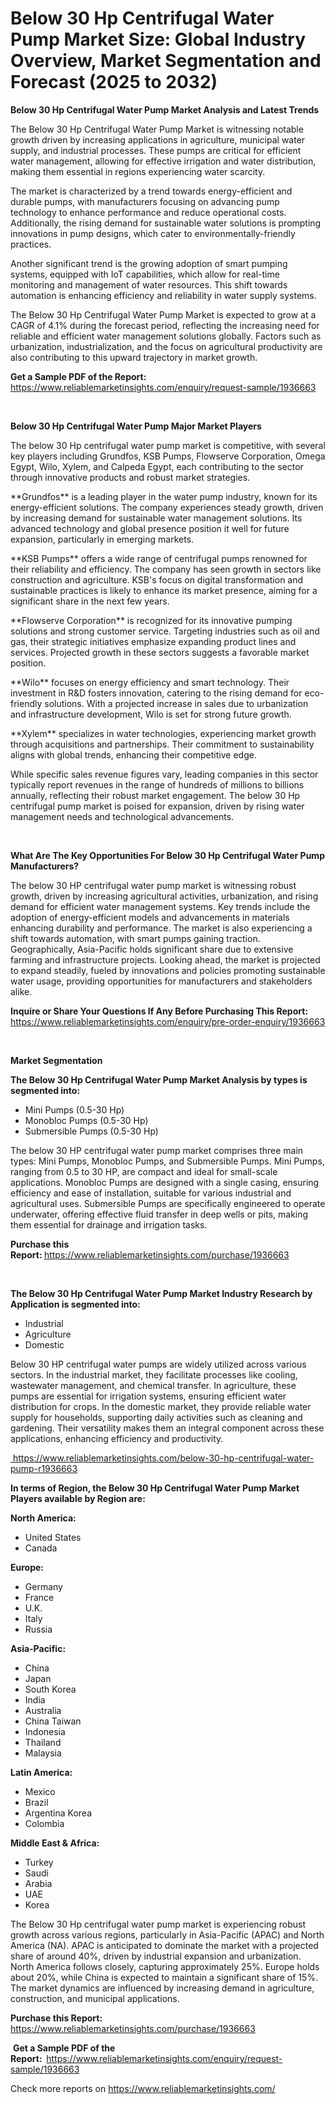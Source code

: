 <p><h1>Below 30 Hp Centrifugal Water Pump Market Size: Global Industry Overview, Market Segmentation and Forecast (2025 to 2032)</h1></p><p><strong>Below 30 Hp Centrifugal Water Pump Market Analysis and Latest Trends</strong></p>
<p><p>The Below 30 Hp Centrifugal Water Pump Market is witnessing notable growth driven by increasing applications in agriculture, municipal water supply, and industrial processes. These pumps are critical for efficient water management, allowing for effective irrigation and water distribution, making them essential in regions experiencing water scarcity. </p><p>The market is characterized by a trend towards energy-efficient and durable pumps, with manufacturers focusing on advancing pump technology to enhance performance and reduce operational costs. Additionally, the rising demand for sustainable water solutions is prompting innovations in pump designs, which cater to environmentally-friendly practices. </p><p>Another significant trend is the growing adoption of smart pumping systems, equipped with IoT capabilities, which allow for real-time monitoring and management of water resources. This shift towards automation is enhancing efficiency and reliability in water supply systems. </p><p>The Below 30 Hp Centrifugal Water Pump Market is expected to grow at a CAGR of 4.1% during the forecast period, reflecting the increasing need for reliable and efficient water management solutions globally. Factors such as urbanization, industrialization, and the focus on agricultural productivity are also contributing to this upward trajectory in market growth.</p></p>
<p><strong>Get a Sample PDF of the Report:&nbsp;</strong> <a href="https://www.reliablemarketinsights.com/enquiry/request-sample/1936663?utm_campaign=2217&utm_medium=2&utm_source=Github&utm_content=ia&utm_term=20022025&utm_id=below-30-hp-centrifugal-water-pump">https://www.reliablemarketinsights.com/enquiry/request-sample/1936663</a></p>
<p>&nbsp;</p>
<p><strong>Below 30 Hp Centrifugal Water Pump Major Market Players</strong></p>
<p><p>The below 30 Hp centrifugal water pump market is competitive, with several key players including Grundfos, KSB Pumps, Flowserve Corporation, Omega Egypt, Wilo, Xylem, and Calpeda Egypt, each contributing to the sector through innovative products and robust market strategies.</p><p>**Grundfos** is a leading player in the water pump industry, known for its energy-efficient solutions. The company experiences steady growth, driven by increasing demand for sustainable water management solutions. Its advanced technology and global presence position it well for future expansion, particularly in emerging markets.</p><p>**KSB Pumps** offers a wide range of centrifugal pumps renowned for their reliability and efficiency. The company has seen growth in sectors like construction and agriculture. KSB's focus on digital transformation and sustainable practices is likely to enhance its market presence, aiming for a significant share in the next few years.</p><p>**Flowserve Corporation** is recognized for its innovative pumping solutions and strong customer service. Targeting industries such as oil and gas, their strategic initiatives emphasize expanding product lines and services. Projected growth in these sectors suggests a favorable market position.</p><p>**Wilo** focuses on energy efficiency and smart technology. Their investment in R&D fosters innovation, catering to the rising demand for eco-friendly solutions. With a projected increase in sales due to urbanization and infrastructure development, Wilo is set for strong future growth.</p><p>**Xylem** specializes in water technologies, experiencing market growth through acquisitions and partnerships. Their commitment to sustainability aligns with global trends, enhancing their competitive edge.</p><p>While specific sales revenue figures vary, leading companies in this sector typically report revenues in the range of hundreds of millions to billions annually, reflecting their robust market engagement. The below 30 Hp centrifugal pump market is poised for expansion, driven by rising water management needs and technological advancements.</p></p>
<p>&nbsp;</p>
<p><strong>What Are The Key Opportunities For Below 30 Hp Centrifugal Water Pump Manufacturers?</strong></p>
<p><p>The below 30 HP centrifugal water pump market is witnessing robust growth, driven by increasing agricultural activities, urbanization, and rising demand for efficient water management systems. Key trends include the adoption of energy-efficient models and advancements in materials enhancing durability and performance. The market is also experiencing a shift towards automation, with smart pumps gaining traction. Geographically, Asia-Pacific holds significant share due to extensive farming and infrastructure projects. Looking ahead, the market is projected to expand steadily, fueled by innovations and policies promoting sustainable water usage, providing opportunities for manufacturers and stakeholders alike.</p></p>
<p><strong>Inquire or Share Your Questions If Any Before Purchasing This Report:</strong> <a href="https://www.reliablemarketinsights.com/enquiry/pre-order-enquiry/1936663?utm_campaign=2217&utm_medium=2&utm_source=Github&utm_content=ia&utm_term=20022025&utm_id=below-30-hp-centrifugal-water-pump">https://www.reliablemarketinsights.com/enquiry/pre-order-enquiry/1936663</a></p>
<p>&nbsp;</p>
<p><strong>Market Segmentation</strong></p>
<p><strong>The Below 30 Hp Centrifugal Water Pump Market Analysis by types is segmented into:</strong></p>
<p><ul><li>Mini Pumps (0.5-30 Hp)</li><li>Monobloc Pumps (0.5-30 Hp)</li><li>Submersible Pumps (0.5-30 Hp)</li></ul></p>
<p><p>The below 30 HP centrifugal water pump market comprises three main types: Mini Pumps, Monobloc Pumps, and Submersible Pumps. Mini Pumps, ranging from 0.5 to 30 HP, are compact and ideal for small-scale applications. Monobloc Pumps are designed with a single casing, ensuring efficiency and ease of installation, suitable for various industrial and agricultural uses. Submersible Pumps are specifically engineered to operate underwater, offering effective fluid transfer in deep wells or pits, making them essential for drainage and irrigation tasks.</p></p>
<p><strong>Purchase this Report:&nbsp;</strong><a href="https://www.reliablemarketinsights.com/purchase/1936663?utm_campaign=2217&utm_medium=2&utm_source=Github&utm_content=ia&utm_term=20022025&utm_id=below-30-hp-centrifugal-water-pump">https://www.reliablemarketinsights.com/purchase/1936663</a></p>
<p>&nbsp;</p>
<p><strong>The Below 30 Hp Centrifugal Water Pump Market Industry Research by Application is segmented into:</strong></p>
<p><ul><li>Industrial</li><li>Agriculture</li><li>Domestic</li></ul></p>
<p><p>Below 30 HP centrifugal water pumps are widely utilized across various sectors. In the industrial market, they facilitate processes like cooling, wastewater management, and chemical transfer. In agriculture, these pumps are essential for irrigation systems, ensuring efficient water distribution for crops. In the domestic market, they provide reliable water supply for households, supporting daily activities such as cleaning and gardening. Their versatility makes them an integral component across these applications, enhancing efficiency and productivity.</p></p>
<p><a href="https://www.reliablemarketinsights.com/below-30-hp-centrifugal-water-pump-r1936663?utm_campaign=2217&utm_medium=2&utm_source=Github&utm_content=ia&utm_term=20022025&utm_id=below-30-hp-centrifugal-water-pump">&nbsp;https://www.reliablemarketinsights.com/below-30-hp-centrifugal-water-pump-r1936663</a></p>
<p><strong>In terms of Region, the Below 30 Hp Centrifugal Water Pump Market Players available by Region are:</strong></p>
<p>
    <p> <strong> North America: </strong>
        <ul>
            <li>United States</li>
            <li>Canada</li>
        </ul>
        </p> 
    <p> <strong> Europe: </strong>
        <ul>
            <li>Germany</li>
            <li>France</li>
            <li>U.K.</li>
            <li>Italy</li>
            <li>Russia</li>
        </ul>
        </p> 
    <p> <strong> Asia-Pacific: </strong>
        <ul>
            <li>China</li>
            <li>Japan</li>
            <li>South Korea</li>
            <li>India</li>
            <li>Australia</li>
            <li>China Taiwan</li>
            <li>Indonesia</li>
            <li>Thailand</li>
            <li>Malaysia</li>
        </ul>
        </p> 
    <p> <strong> Latin America: </strong>
        <ul>
            <li>Mexico</li>
            <li>Brazil</li>
            <li>Argentina Korea</li>
            <li>Colombia</li>
        </ul>
        </p> 
    <p> <strong> Middle East & Africa: </strong>
        <ul>
            <li>Turkey</li>
            <li>Saudi</li>
            <li>Arabia</li>
            <li>UAE</li>
            <li>Korea</li>
        </ul>
    </p>
    </p>
<p><p>The Below 30 Hp centrifugal water pump market is experiencing robust growth across various regions, particularly in Asia-Pacific (APAC) and North America (NA). APAC is anticipated to dominate the market with a projected share of around 40%, driven by industrial expansion and urbanization. North America follows closely, capturing approximately 25%. Europe holds about 20%, while China is expected to maintain a significant share of 15%. The market dynamics are influenced by increasing demand in agriculture, construction, and municipal applications.</p></p>
<p><strong>Purchase this Report: </strong><a href="https://www.reliablemarketinsights.com/purchase/1936663?utm_campaign=2217&utm_medium=2&utm_source=Github&utm_content=ia&utm_term=20022025&utm_id=below-30-hp-centrifugal-water-pump">https://www.reliablemarketinsights.com/purchase/1936663</a></p>
<p>&nbsp;<strong>Get a Sample PDF of the Report:&nbsp;&nbsp;</strong><a href="https://www.reliablemarketinsights.com/enquiry/request-sample/1936663?utm_campaign=2217&utm_medium=2&utm_source=Github&utm_content=ia&utm_term=20022025&utm_id=below-30-hp-centrifugal-water-pump">https://www.reliablemarketinsights.com/enquiry/request-sample/1936663</a></p>
<p><strong></strong></p>
<p>Check more reports on <a href="https://www.reliablemarketinsights.com/?utm_campaign=2217&utm_medium=2&utm_source=Github&utm_content=ia&utm_term=20022025&utm_id=below-30-hp-centrifugal-water-pump">https://www.reliablemarketinsights.com/</a></p>
